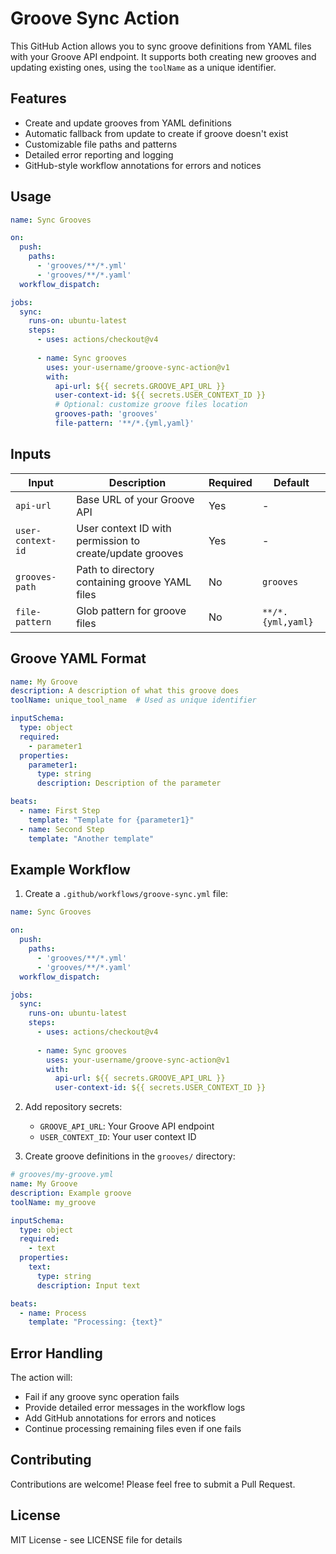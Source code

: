 # Groove Sync Action

This GitHub Action allows you to sync groove definitions from YAML files with your Groove API endpoint. It supports both creating new grooves and updating existing ones, using the `toolName` as a unique identifier.

## Features

- Create and update grooves from YAML definitions
- Automatic fallback from update to create if groove doesn't exist
- Customizable file paths and patterns
- Detailed error reporting and logging
- GitHub-style workflow annotations for errors and notices

## Usage

```yaml
name: Sync Grooves

on:
  push:
    paths:
      - 'grooves/**/*.yml'
      - 'grooves/**/*.yaml'
  workflow_dispatch:

jobs:
  sync:
    runs-on: ubuntu-latest
    steps:
      - uses: actions/checkout@v4
      
      - name: Sync grooves
        uses: your-username/groove-sync-action@v1
        with:
          api-url: ${{ secrets.GROOVE_API_URL }}
          user-context-id: ${{ secrets.USER_CONTEXT_ID }}
          # Optional: customize groove files location
          grooves-path: 'grooves'
          file-pattern: '**/*.{yml,yaml}'
```

## Inputs

| Input | Description | Required | Default |
|-------|-------------|----------|---------|
| `api-url` | Base URL of your Groove API | Yes | - |
| `user-context-id` | User context ID with permission to create/update grooves | Yes | - |
| `grooves-path` | Path to directory containing groove YAML files | No | `grooves` |
| `file-pattern` | Glob pattern for groove files | No | `**/*.{yml,yaml}` |

## Groove YAML Format

```yaml
name: My Groove
description: A description of what this groove does
toolName: unique_tool_name  # Used as unique identifier

inputSchema:
  type: object
  required:
    - parameter1
  properties:
    parameter1:
      type: string
      description: Description of the parameter

beats:
  - name: First Step
    template: "Template for {parameter1}"
  - name: Second Step
    template: "Another template"
```

## Example Workflow

1. Create a `.github/workflows/groove-sync.yml` file:

```yaml
name: Sync Grooves

on:
  push:
    paths:
      - 'grooves/**/*.yml'
      - 'grooves/**/*.yaml'
  workflow_dispatch:

jobs:
  sync:
    runs-on: ubuntu-latest
    steps:
      - uses: actions/checkout@v4
      
      - name: Sync grooves
        uses: your-username/groove-sync-action@v1
        with:
          api-url: ${{ secrets.GROOVE_API_URL }}
          user-context-id: ${{ secrets.USER_CONTEXT_ID }}
```

2. Add repository secrets:
   - `GROOVE_API_URL`: Your Groove API endpoint
   - `USER_CONTEXT_ID`: Your user context ID

3. Create groove definitions in the `grooves/` directory:

```yaml
# grooves/my-groove.yml
name: My Groove
description: Example groove
toolName: my_groove

inputSchema:
  type: object
  required:
    - text
  properties:
    text:
      type: string
      description: Input text

beats:
  - name: Process
    template: "Processing: {text}"
```

## Error Handling

The action will:
- Fail if any groove sync operation fails
- Provide detailed error messages in the workflow logs
- Add GitHub annotations for errors and notices
- Continue processing remaining files even if one fails

## Contributing

Contributions are welcome! Please feel free to submit a Pull Request.

## License

MIT License - see LICENSE file for details 